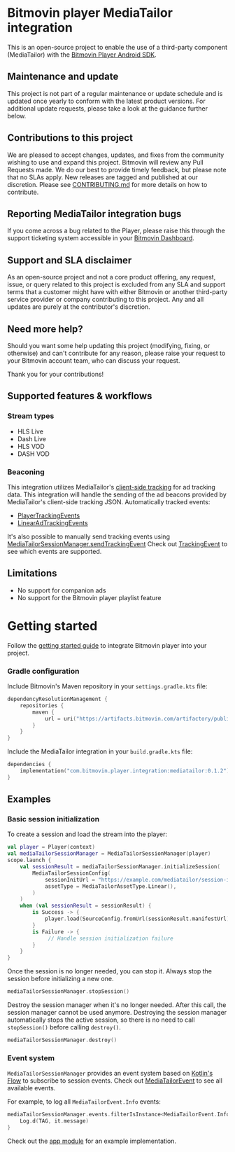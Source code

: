 # Bitmovin player MediaTailor integration
This is an open-source project to enable the use of a third-party component (MediaTailor) with the [Bitmovin Player Android SDK](https://bitmovin.com/video-player/android-sdk).

## Maintenance and update
This project is not part of a regular maintenance or update schedule and is updated once yearly to conform with the latest product versions. For additional update requests, please take a look at the guidance further below.

## Contributions to this project
We are pleased to accept changes, updates, and fixes from the community wishing to use and expand this project. Bitmovin will review any Pull Requests made. We do our best to provide timely feedback, but please note that no SLAs apply. New releases are tagged and published at our discretion. Please see [CONTRIBUTING.md](CONTRIBUTING.md) for more details on how to contribute.

## Reporting MediaTailor integration bugs
If you come across a bug related to the Player, please raise this through the support ticketing system accessible in your [Bitmovin Dashboard](https://dashboard.bitmovin.com/support/tickets).

## Support and SLA disclaimer
As an open-source project and not a core product offering, any request, issue, or query related to this project is excluded from any SLA and support terms that a customer might have with either Bitmovin or another third-party service provider or company contributing to this project. Any and all updates are purely at the contributor's discretion.

## Need more help?
Should you want some help updating this project (modifying, fixing, or otherwise) and can't contribute for any reason, please raise your request to your Bitmovin account team, who can discuss your request.

Thank you for your contributions!

## Supported features & workflows
### Stream types
- HLS Live
- Dash Live
- HLS VOD
- DASH VOD
### Beaconing
This integration utilizes MediaTailor's [client-side tracking](https://docs.aws.amazon.com/mediatailor/latest/ug/ad-reporting-client-side.html) for ad tracking data. This integration will handle the sending of the ad beacons provided by MediaTailor's client-side tracking JSON.
Automatically tracked events:
- [PlayerTrackingEvents](https://github.com/bitmovin/bitmovin-player-android-integration-mediatailor/blob/main/mediatailor/src/main/java/com/bitmovin/player/integration/mediatailor/api/TrackingEvent.kt)
- [LinearAdTrackingEvents](https://github.com/bitmovin/bitmovin-player-android-integration-mediatailor/blob/main/mediatailor/src/main/java/com/bitmovin/player/integration/mediatailor/api/TrackingEvent.kt)

It's also possible to manually send tracking events using [MediaTailorSessionManager.sendTrackingEvent](https://github.com/bitmovin/bitmovin-player-android-integration-mediatailor/blob/main/mediatailor/src/main/java/com/bitmovin/player/integration/mediatailor/api/MediaTailorSessionManager.kt)
Check out [TrackingEvent](https://github.com/bitmovin/bitmovin-player-android-integration-mediatailor/blob/main/mediatailor/src/main/java/com/bitmovin/player/integration/mediatailor/api/TrackingEvent.kt) to see which events are supported.

## Limitations
- No support for companion ads
- No support for the Bitmovin player playlist feature

# Getting started
Follow the [getting started guide](https://developer.bitmovin.com/playback/docs/getting-started-android) to integrate Bitmovin player into your project.
### Gradle configuration
Include Bitmovin's Maven repository in your `settings.gradle.kts` file:
```kotlin
dependencyResolutionManagement {
    repositories {
        maven {
            url = uri("https://artifacts.bitmovin.com/artifactory/public-releases")
        }
    }
}
```
Include the MediaTailor integration in your `build.gradle.kts` file:
```kotlin
dependencies {
    implementation("com.bitmovin.player.integration:mediatailor:0.1.2")
}
```
## Examples
### Basic session initialization
To create a session and load the stream into the player:
```kotlin
val player = Player(context)
val mediaTailorSessionManager = MediaTailorSessionManager(player)
scope.launch {
    val sessionResult = mediaTailorSessionManager.initializeSession(
        MediaTailorSessionConfig(
            sessionInitUrl = "https://example.com/mediatailor/session-init.m3u8",
            assetType = MediaTailorAssetType.Linear(),
        )
    )
    when (val sessionResult = sessionResult) {
        is Success -> {
            player.load(SourceConfig.fromUrl(sessionResult.manifestUrl))
        }
        is Failure -> {
             // Handle session initialization failure
        }
    }
}
```
Once the session is no longer needed, you can stop it. Always stop the session before initializing a new one.
```kotlin
mediaTailorSessionManager.stopSession()
```
Destroy the session manager when it's no longer needed. After this call, the session manager cannot be used anymore.
Destroying the session manager automatically stops the active session, so there is no need to call `stopSession()` before calling `destroy()`.
```kotlin
mediaTailorSessionManager.destroy()
```
### Event system
`MediaTailorSessionManager` provides an event system based on [Kotlin's Flow](https://kotlinlang.org/api/kotlinx.coroutines/kotlinx-coroutines-core/kotlinx.coroutines.flow/-flow/) to subscribe to session events.
Check out [MediaTailorEvent](https://github.com/bitmovin/bitmovin-player-android-integration-mediatailor/blob/main/mediatailor/src/main/java/com/bitmovin/player/integration/mediatailor/api/MediaTailorEvent.kt) to see all available events.

For example, to log all `MediaTailorEvent.Info` events:
```kotlin
mediaTailorSessionManager.events.filterIsInstance<MediaTailorEvent.Info>().collect {
    Log.d(TAG, it.message)
}
```

Check out the [app module](https://github.com/bitmovin/bitmovin-player-android-integration-mediatailor/tree/main/app) for an example implementation.
